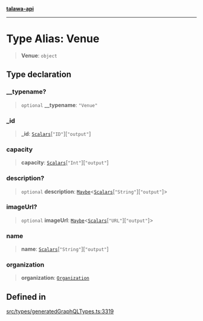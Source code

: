 [**talawa-api**](../../../README.md)

***

# Type Alias: Venue

> **Venue**: `object`

## Type declaration

### \_\_typename?

> `optional` **\_\_typename**: `"Venue"`

### \_id

> **\_id**: [`Scalars`](Scalars.md)\[`"ID"`\]\[`"output"`\]

### capacity

> **capacity**: [`Scalars`](Scalars.md)\[`"Int"`\]\[`"output"`\]

### description?

> `optional` **description**: [`Maybe`](Maybe.md)\<[`Scalars`](Scalars.md)\[`"String"`\]\[`"output"`\]\>

### imageUrl?

> `optional` **imageUrl**: [`Maybe`](Maybe.md)\<[`Scalars`](Scalars.md)\[`"URL"`\]\[`"output"`\]\>

### name

> **name**: [`Scalars`](Scalars.md)\[`"String"`\]\[`"output"`\]

### organization

> **organization**: [`Organization`](Organization.md)

## Defined in

[src/types/generatedGraphQLTypes.ts:3319](https://github.com/Suyash878/talawa-api/blob/e4413cec641a837926071678fed3c7f67234e31e/src/types/generatedGraphQLTypes.ts#L3319)
